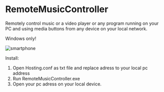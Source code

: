 # RemoteMusicController
Remotely control music or a video player or any program running on your PC and using media buttons from any device on your local network.

Windows only!

![smartphone](https://user-images.githubusercontent.com/45435662/74341910-a45bf580-4db9-11ea-83d3-7b37232659df.jpg)

Install:
1. Open Hosting.conf as txt file and replace adress to your local pc address
2. Run RemoteMusicController.exe
3. Open your pc adress on your local device.

